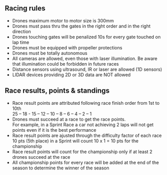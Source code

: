 ## Racing rules

* Drones maximum motor to motor size is 300mm 
* Drones must pass thru the gates in the right order and in the right direction
* Drones touching gates will be penalized 10s for every gate touched on lap time
* Drones must be equipped with propeller protections
* Drones must be totally autonomous
* All cameras are allowed, even those with laser illumination. Be aware that illumination could be forbidden in future races
* Distance sensors using ultrasound, IR or laser are allowed (1D sensors)
* LIDAR devices providing 2D or 3D data are NOT allowed 

## Race results, points & standings 

* Race result points are attributed following race finish order from 1st to 10th  
25 – 18 - 15 – 12 – 10 – 8 – 6 – 4 – 2 – 1
* Drones must succeed at a race to get the race points.  
For example, in a Sprint Race a car not achieving 2 laps will not get points even if it is the best performance
* Race result points are ajusted through the difficulty factor of each race  
10 pts (5th place) in a Sprint will count
10 x 1 = 10 pts for the championship
* Race result points will count for the championship only if at least 2 drones succeed at the race
* All championship points for every race will be added at the end of the season to determine the winner of the season